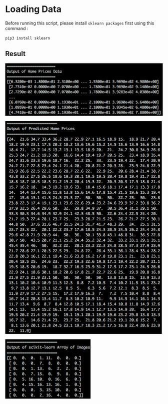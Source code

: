 # Loading Data

Before running this script, please install `sklearn packages` first using this command :

```sh
pip3 install sklearn
```

## Result
![](1.png)

![](2.png)

![](3.png)
